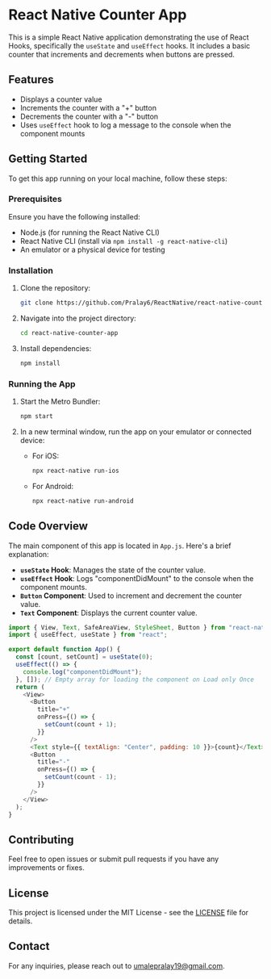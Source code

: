 # React Native Counter App

This is a simple React Native application demonstrating the use of React Hooks, specifically the `useState` and `useEffect` hooks. It includes a basic counter that increments and decrements when buttons are pressed.

## Features

- Displays a counter value
- Increments the counter with a "+" button
- Decrements the counter with a "-" button
- Uses `useEffect` hook to log a message to the console when the component mounts

## Getting Started

To get this app running on your local machine, follow these steps:

### Prerequisites

Ensure you have the following installed:

- Node.js (for running the React Native CLI)
- React Native CLI (install via `npm install -g react-native-cli`)
- An emulator or a physical device for testing

### Installation

1. Clone the repository:

   ```bash
   git clone https://github.com/Pralay6/ReactNative/react-native-counter-app.git
   ```

2. Navigate into the project directory:

   ```bash
   cd react-native-counter-app
   ```

3. Install dependencies:

   ```bash
   npm install
   ```

### Running the App

1. Start the Metro Bundler:

   ```bash
   npm start
   ```

2. In a new terminal window, run the app on your emulator or connected device:

   - For iOS:

     ```bash
     npx react-native run-ios
     ```

   - For Android:

     ```bash
     npx react-native run-android
     ```

## Code Overview

The main component of this app is located in `App.js`. Here's a brief explanation:

- **`useState` Hook**: Manages the state of the counter value.
- **`useEffect` Hook**: Logs "componentDidMount" to the console when the component mounts.
- **`Button` Component**: Used to increment and decrement the counter value.
- **`Text` Component**: Displays the current counter value.

```javascript
import { View, Text, SafeAreaView, StyleSheet, Button } from "react-native";
import { useEffect, useState } from "react";

export default function App() {
  const [count, setCount] = useState(0);
  useEffect(() => {
    console.log("componentDidMount");
  }, []); // Empty array for loading the component on Load only Once
  return (
    <View>
      <Button
        title="+"
        onPress={() => {
          setCount(count + 1);
        }}
      />
      <Text style={{ textAlign: "Center", padding: 10 }}>{count}</Text>
      <Button
        title="-"
        onPress={() => {
          setCount(count - 1);
        }}
      />
    </View>
  );
}
```

## Contributing

Feel free to open issues or submit pull requests if you have any improvements or fixes.

## License

This project is licensed under the MIT License - see the [LICENSE](LICENSE) file for details.

## Contact

For any inquiries, please reach out to umalepralay19@gmail.com.
